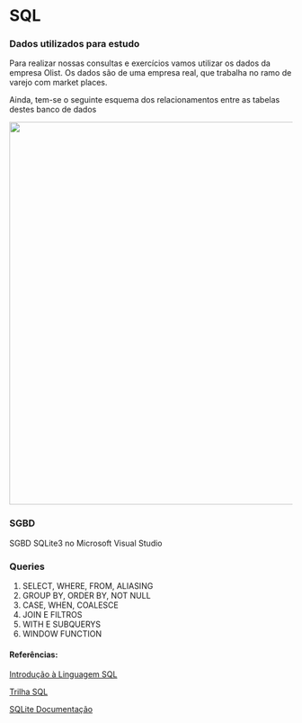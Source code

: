 # SQL

### Dados utilizados para estudo
Para realizar nossas consultas e exercícios vamos utilizar os dados da empresa Olist. Os dados são de uma empresa real, que trabalha no ramo de varejo com market places. 

Ainda, tem-se o seguinte esquema dos relacionamentos entre as tabelas destes banco de dados

<img src="https://i.imgur.com/HRhd2Y0.png" alt="" width="680">

### SGBD
SGBD SQLite3 no Microsoft Visual Studio

### Queries
1. SELECT, WHERE, FROM, ALIASING
2. GROUP BY, ORDER BY, NOT NULL
3. CASE, WHEN, COALESCE 
4. JOIN E FILTROS
5. WITH E SUBQUERYS
6. WINDOW FUNCTION


#### Referências:
[Introdução à Linguagem SQL](https://www.amazon.com.br/Introdu%C3%A7%C3%A3o-Linguagem-SQL-Abordagem-Iniciantes/dp/8575225014/ref=tmm_pap_swatch_0?_encoding=UTF8&qid=1616796419&sr=8-1)

[Trilha SQL](https://www.youtube.com/watch?v=PXftBr56Tow&list=PLvlkVRRKOYFQrPsRLU-53-No8c4e-RvHk)

[SQLite Documentação](https://sqlite.org/docs.html)
